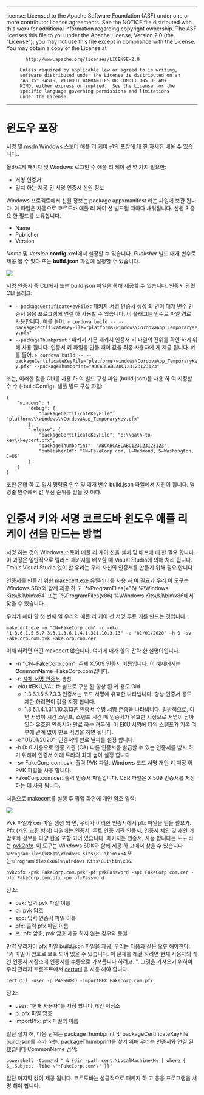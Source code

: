 * * *

license: Licensed to the Apache Software Foundation (ASF) under one or more contributor license agreements. See the NOTICE file distributed with this work for additional information regarding copyright ownership. The ASF licenses this file to you under the Apache License, Version 2.0 (the "License"); you may not use this file except in compliance with the License. You may obtain a copy of the License at

           http://www.apache.org/licenses/LICENSE-2.0
    
         Unless required by applicable law or agreed to in writing,
         software distributed under the License is distributed on an
         "AS IS" BASIS, WITHOUT WARRANTIES OR CONDITIONS OF ANY
         KIND, either express or implied.  See the License for the
         specific language governing permissions and limitations
         under the License.
    

* * *

# 윈도우 포장

서명 및 [msdn](https://msdn.microsoft.com/en-us/library/hh446593(v=vs.85).aspx) Windows 스토어 애플 리 케이 션의 포장에 대 한 자세한 배울 수 있습니다..

올바르게 패키지 및 Windows 로그인 수 애플 리 케이 션 몇 가지 필요한:

  * 서명 인증서
  * 일치 하는 제공 된 서명 인증서 신원 정보

Windows 프로젝트에서 신원 정보는 package.appxmanifest 라는 파일에 보관 됩니다. 이 파일은 자동으로 코르도바 애플 리 케이 션 빌드될 때마다 채워집니다. 신원 3 중요 한 필드를 보유합니다.

  * Name
  * Publisher
  * Version

*Name* 및 *Version* **config.xml**에서 설정할 수 있습니다. *Publisher* 빌드 매개 변수로 제공 될 수 있다 또는 **build.json** 파일에 설정할 수 있습니다.

![](img/guide/platforms/win8/packaging.png)

서명 인증서 중 CLI에서 또는 build.json 파일을 통해 제공할 수 있습니다. 인증서 관련 CLI 플래그:

  * `--packageCertificateKeyFile` : 패키지 서명 인증서 생성 되 면이 매개 변수 인증서 응용 프로그램에 연결 하 사용할 수 있습니다. 이 플래그는 인수로 파일 경로 사용합니다. 예를 들어. `> cordova build -- --packageCertificateKeyFile="platforms\windows\CordovaApp_TemporaryKey.pfx"`
  * `--packageThumbprint` : 패키지 지문 패키지 인증서 키 파일의 진위를 확인 하기 위해 사용 됩니다. 인증서 키 파일을 만들 때이 값을 최종 사용자에 게 제공 됩니다. 예를 들어. `> cordova build -- --packageCertificateKeyFile="platforms\windows\CordovaApp_TemporaryKey.pfx" --packageThumbprint="ABCABCABCABC123123123123"`

또는, 이러한 값을 CLI를 사용 하 여 빌드 구성 파일 (build.json)를 사용 하 여 지정할 수 수 (-buildConfig). 샘플 빌드 구성 파일:

    {
        "windows": {
            "debug": {
                "packageCertificateKeyFile": "platforms\\windows\\CordovaApp_TemporaryKey.pfx"
            },
            "release": {
                "packageCertificateKeyFile": "c:\\path-to-key\\keycert.pfx",
                "packageThumbprint": "ABCABCABCABC123123123123",
                "publisherId": "CN=FakeCorp.com, L=Redmond, S=Washington, C=US"
            }
        }
    }
    

또한 혼합 하 고 일치 명령줄 인수 및 매개 변수 build.json 파일에서 지원이 됩니다. 명령줄 인수에서 값 우선 순위를 얻을 것 이다.

# 인증서 키와 서명 코르도바 윈도우 애플 리 케이 션을 만드는 방법

서명 하는 것이 Windows 스토어 애플 리 케이 션을 설치 및 배포에 대 한 필요 합니다. 이 과정은 일반적으로 릴리스 패키지를 배포할 때 Visual Studio에 의해 처리 됩니다. Tmhis Visual Studio 없이 할 우리는 우리 자신의 인증서를 만들기 위해 필요 합니다.

인증서를 만들기 위한 [makecert.exe](https://msdn.microsoft.com/en-us/library/ff548309(v=vs.85).aspx) 유틸리티를 사용 하 여 필요가 우리 이 도구는 Windows SDK와 함께 제공 하 고 `%ProgramFiles(x86) %\Windows Kits\8.1\bin\x64` 또는 `%ProgramFiles(x86) %\Windows Kits\8.1\bin\x86에서` 찾을 수 있습니다..

우리가 해야 할 첫 번째 일 우리의 애플 리 케이 션 서명 루트 키를 만드는 것입니다.

`makecert.exe -n "CN=FakeCorp.com" -r -eku "1.3.6.1.5.5.7.3.3,1.3.6.1.4.1.311.10.3.13" -e "01/01/2020" –h 0 -sv FakeCorp.com.pvk FakeCorp.com.cer`

이해 하려면 어떤 makecert 않습니다, 여기에 매개 할의 간략 한 설명이입니다.

  * -n "CN=FakeCorp.com": 주제 [X.509](http://en.wikipedia.org/wiki/X.509) 인증서 이름입니다. 이 예제에서는 **C**ommon**N**ame=FakeCorp.com입니다.
  * -r: [자체 서명 인증서](http://en.wikipedia.org/wiki/Self-signed_certificate) 생성.
  * -eku #EKU_VAL #: 쉼표로 구분 된 향상 된 키 용도 Oid. 
      * 1.3.6.1.5.5.7.3.3 인증서는 코드 서명에 유효한 나타냅니다. 항상 인증서 용도 제한 하려면이 값을 지정 합니다.
      * 1.3.6.1.4.1.311.10.3.13은 인증서 수명 서명 존중을 나타냅니다. 일반적으로, 이면 서명이 시간 스탬프, 스탬프 시간 때 인증서가 유효한 시점으로 서명이 남아 있다 유효한 인증서가 만료 하는 경우에. 이 EKU 서명에 타임 스탬프가 기록 여부에 관계 없이 만료 서명을 하면 됩니다.
  * -e "01/01/2020": 인증서의 만료 날짜를 설정 합니다. 
  * -h 0: 0 사용으로 인증 기관 (CA) 다른 인증서를 발급할 수 있는 인증서를 방지 하기 위해이 인증서 아래 트리의 최대 높이 설정 합니다.
  * -sv FakeCorp.com.pvk: 출력 PVK 파일. Windows 코드 서명 개인 키 저장 하 PVK 파일을 사용 합니다.
  * FakeCorp.com.cer: 출력 인증서 파일입니다. CER 파일은 X.509 인증서를 저장 하는 데 사용 됩니다.

처음으로 makecert를 실행 후 팝업 화면에 개인 암호 입력:

![](img/guide/platforms/win8/createprivatekeywindow.png)

Pvk 파일과 cer 파일 생성 되 면, 우리가 이러한 인증서에서 pfx 파일을 만들 필요가. Pfx (개인 교환 형식) 파일에는 인증서, 루트 인증 기관 인증서, 인증서 체인 및 개인 키 암호화 정보를 다양 한을 포함 되어 있습니다. 패키지는 인증서, 사용 합니다는 도구 라는 [pvk2pfx](https://msdn.microsoft.com/en-us/library/ff550672(v=vs.85).aspx). 이 도구는 Windows SDK와 함께 제공 하 고에서 찾을 수 있습니다 `%ProgramFiles(x86)%\Windows Kits\8.1\bin\x64` 또는`%ProgramFiles(x86)%\Windows Kits\8.1\bin\x86`.

`pvk2pfx -pvk FakeCorp.com.pvk -pi pvkPassword -spc FakeCorp.com.cer -pfx FakeCorp.com.pfx -po pfxPassword`

장소:

  * pvk: 입력 pvk 파일 이름
  * pi: pvk 암호
  * spc: 입력 인증서 파일 이름
  * pfx: 출력 pfx 파일 이름
  * 포: pfx 암호; pvk 암호 제공 하지 않는 경우와 동일

만약 우리가이 pfx 파일 build.json 파일을 제공, 우리는 다음과 같은 오류 해야한다: "키 파일이 암호로 보호 되어 있을 수 있습니다. 이 문제를 해결 하려면 현재 사용자의 개인 인증서 저장소에 인증서를 수동으로 가져옵니다 하려고. ". 그것을 가져오기 위하여 우리 관리자 프롬프트에서 [certutil](https://technet.microsoft.com/en-us/library/ee624045(v=ws.10).aspx) 을 사용 해야 합니다.

`certutil -user -p PASSWORD -importPFX FakeCorp.com.pfx`

장소:

  * user: "현재 사용자"를 지정 합니다 개인 저장소
  * p: pfx 파일 암호
  * importPfx: pfx 파일의 이름

일단 설치 해, 다음 단계는 packageThumbprint 및 packageCertificateKeyFile build.json를 추가 하는. packageThumbprint을 찾기 위해 우리는 인증서와 연결 된 했습니다 CommonName 검색:

`powershell -Command " & {dir -path cert:\LocalMachine\My | where { $_.Subject -like \"*FakeCorp.com*\" }}"`

일단 마지막 값이 제공 됩니다. 코르도바는 성공적으로 패키지 하 고 응용 프로그램을 서명 해야 합니다.
